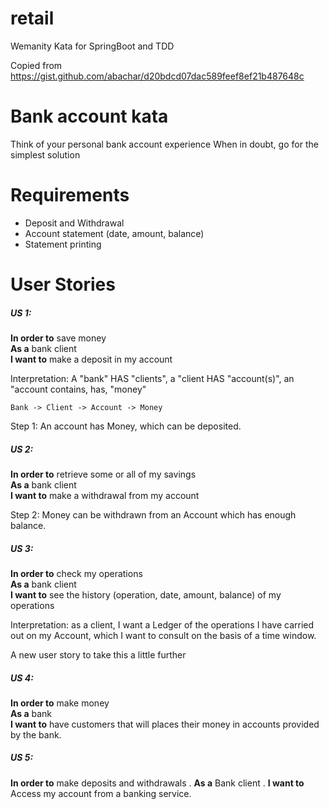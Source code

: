 # retail
Wemanity Kata for SpringBoot and TDD

Copied from https://gist.github.com/abachar/d20bdcd07dac589feef8ef21b487648c


# Bank account kata
Think of your personal bank account experience When in doubt, go for the simplest solution

# Requirements
- Deposit and Withdrawal
- Account statement (date, amount, balance)
- Statement printing

# User Stories
##### US 1:
**In order to** save money  
**As a** bank client  
**I want to** make a deposit in my account  

Interpretation: A "bank" HAS "clients", a "client HAS "account(s)", an "account contains, has, "money"

    Bank -> Client -> Account -> Money

Step 1: An account has Money, which can be deposited.

##### US 2: 
**In order to** retrieve some or all of my savings  
**As a** bank client  
**I want to** make a withdrawal from my account  

Step 2: Money can be withdrawn from an Account which has enough balance.

##### US 3: 
**In order to** check my operations  
**As a** bank client  
**I want to** see the history (operation, date, amount, balance)  of my operations

Interpretation: as a client, I want a Ledger of the operations I have carried out on my Account, which I want to consult on the basis of a time window.

A new user story to take this a little further

##### US 4:
**In order to** make money  
**As a** bank  
**I want to** have customers that will places their money in accounts provided by the bank.

##### US 5:
**In order to** make deposits and withdrawals . 
**As a** Bank client . 
**I want to** Access my account from a banking service.
